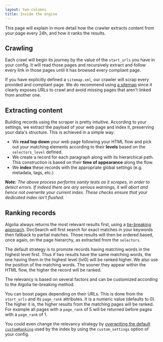 ```yaml
---
layout: two-columns
title: Inside the engine
---
```


This page will explain in more detail how the crawler extracts content from your
page every 24h, and how it ranks the results.

## Crawling

Each crawl will begin its journey by the value of the `start_urls` you have in
your config. It will read those pages and recursively extract and follow every
link in those pages until it has browsed every compliant page.

If you have explicitly defined a `sitemap.xml`, our crawler will scrap every
provided and compliant page. We do recommend using [a sitemap][1] since it
clearly exposes URLs to crawl and avoid missing pages that aren't linked from
another one.

## Extracting content

Building records using the scraper is pretty intuitive. According to your
settings, we extract the payload of your web page and index it, preserving your
data's structure. This is achieved in a simple way:

- We **read top down** your web page following your HTML flow and pick out your
  matching elements according to their **levels** based on the `selectors_level`
  defined.
- We create a record for each paragraph along with its hierarchical path. This
  construction is based on their **time of appearance** along the flow.
- We **index** these records with the appropriate global settings (e.g.
  metadata, tags, etc.)

_**Note:** The above process performs sanity tests as it scrapes, in order to
detect errors. If indeed there are any serious warnings, it will abort and hence
not overwrite your current index. These checks ensure that your dedicated index
isn't flushed._

## Ranking records

Algolia always returns the most relevant results first, using a [tie-breaking
approach][2]. DocSearch will first search for exact matches in your keywords
then fallback to partial matches. Those results will then be ordered based, once
again, on the page hierarchy, as extracted from the `selectors`.

The default strategy is to promote records having matching words in the highest
level first. Thus if two results have the same matching words, the one having
them in the highest level (lvl0) will be ranked higher. We also use the
position of the matching words. The sooner they appear within the HTML flow, the
higher the record will be ranked.

The relevancy is based on several factors and can be customized according to the
Algolia tie-breaking method.

You can boost pages depending on their URLs. This is done from the `start_urls`
and its `page_rank` attributes. It is a numeric value (defaults to 0). The higher
it is, the higher results from the matching pages will be ranked. For example
all pages with a `page_rank` of 5 will be returned before pages with a
`page_rank` of 1.

You could even change the relevancy strategy by [overwriting the default
`customRanking`][3] used by the index by using the `custom_settings` option of
your config.

[1]: https://www.sitemaps.org/
[2]:
  https://www.algolia.com/doc/guides/ranking/ranking-formula/#tie-breaking-approach
[3]: https://www.algolia.com/doc/guides/ranking/custom-ranking/

